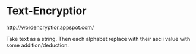 # Text-Encryptior

http://wordencryptior.appspot.com/

Take text as a string. Then each alphabet replace with their ascii value with some addition/deduction. 
